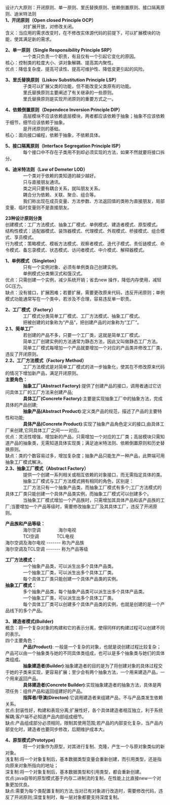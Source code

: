 设计六大原则：开闭原则、单一原则、里氏替换原则、依赖倒置原则、接口隔离原则、迪米特法则  
**1、开闭原则（Open closed Principle OCP）**   
&emsp;&emsp;&emsp;&emsp;对扩展开放，对修改关闭。  
含义：当应用的需求改变时，在不修改实体源代码的前提下，可以扩展模块的功能，使其满足新的需求。  

**2、单一原则（Single Responsibility Principle SRP）**  
&emsp;&emsp;&emsp;&emsp;一个类只负责一个职责，有且仅有一个引起它变化的原因。  
核心：控制类的粒度大小、讲对象解耦、提高其内聚性。  
优点：降低复杂度、提高可读性、提高可维护性、降低变更引起的风险。  

**3、里氏替换原则（Liskov Substitution Principle LSP）**  
&emsp;&emsp;&emsp;&emsp;子类可以扩展父类的功能，但不能改变父类原有的功能。  
&emsp;&emsp;&emsp;&emsp;里氏替换原则主要阐述了有关继承的一些原则。  
&emsp;&emsp;&emsp;&emsp;里氏替换原则是实现开闭原则的重要方式之一。  

**4、依赖倒置原则（Dependece Inversion Principle DIP）**  
&emsp;&emsp;&emsp;&emsp;高层模块不应该依赖底层模块，两者都应该依赖于抽象；抽象不应该依赖于细节，细节应该依赖于抽象。  
&emsp;&emsp;&emsp;&emsp;是开闭原则的基础。  
核心：面向接口编程，依赖于抽象，不依赖具体。  

**5、接口隔离原则（Interface Segregation Principle ISP）**  
&emsp;&emsp;&emsp;&emsp;每个接口中不存在子类用不到却必须实现的方法，如果不然就要将接口拆分。  
	
**6、迪米特法则（Law of Demeter LOD）**  
&emsp;&emsp;&emsp;&emsp;一个类对于依赖的类知道的越少越好。  
&emsp;&emsp;&emsp;&emsp;只与直接朋友通讯。  
&emsp;&emsp;&emsp;&emsp;类之间只要有耦合关系，就叫朋友关系。  
&emsp;&emsp;&emsp;&emsp;耦合分为依赖、关联、聚合、组合等。  
&emsp;&emsp;&emsp;&emsp;我们称出现在成员变量、方法参数、方法返回值的类称为直接朋友，局部变量、临时变量则不是直接朋友。  
	
**23种设计原则分类**  
创建模式：工厂方法模式、抽象工厂模式、单例模式、建造者模式、原型模式。  
结构性模式：适配器模式、装饰器模式、代理模式、外观模式、桥接模式、组合模式、享员模式。  
行为模式：策略模式、模板方法模式、观察者模式、迭代子模式、责任链模式、命令模式、备忘录模式、状态模式、访问者模式、中介模式、解释器模式。  

**1、单例模式（Singleton）**   
&emsp;&emsp;&emsp;&emsp;只有一个实例对象、必须有单例类自己创建实例。   
&emsp;&emsp;&emsp;&emsp;单例模式分类懒汉式和饿汉式。   
优点：只需创建一个实例，减少系统开销；省去new 操作，降低内存使用，减轻GC压力。   
缺点：没有接口，扩展困难；若要扩展，需要更改原来代码，违反开闭原则；单例模式功能通常写在一个类中，若涉及不合理，容易违反单一职责。  

**2、工厂模式（Factory）**  
&emsp;&emsp;&emsp;&emsp;工厂模式分类简单工厂模式、工厂方法模式、抽象工厂模式。   
&emsp;&emsp;&emsp;&emsp;把被创建的对象称为“产品”，把创建产品的对象称为“工厂”。   
**2.1、简单工厂**   
&emsp;&emsp;&emsp;&emsp;若创建的产品不多，只要一个工厂类，这就是简单工厂模式。   
&emsp;&emsp;&emsp;&emsp;简单工厂创建实例的方法通常为静态方法，因此又叫做静态工厂方法。   
&emsp;&emsp;&emsp;&emsp;简单工厂模式每增加一个产品就要增加一个对应的产品类并修改工厂类，违反了开闭原则。  
**2.2、工厂方法模式（Factory Method）**  
&emsp;&emsp;&emsp;&emsp;工厂方法模式是对简单工厂模式的进一步抽象化，使其在不修改原来代码的情况下增加新产品，满足开闭原则。  
**主要角色：**  
&emsp;&emsp;&emsp;&emsp;**抽象工厂(Abstract Factory)**:提供了创建产品的接口，调用者通过它访问具体工厂的工厂方法来创建产品;  
&emsp;&emsp;&emsp;&emsp;**具体工厂(Concrete Factory)**:主要是实现抽象工厂中的抽象方法，完成具体的产品创建;  
&emsp;&emsp;&emsp;&emsp;**抽象产品(Abstract Product)**:定义类产品的规范，描述了产品的主要特性和功能;  
&emsp;&emsp;&emsp;&emsp;**具体产品(Concrete Product)**:实现了抽象产品角色定义的接口,由具体工厂来创建,它同具体工厂之间一一对应。  
优点：灵活性增强，增加新的产品，只需增加一个对应的工厂类；高层模块只需知道产品的抽象类，无需知道具体实现类；满足迪米特法则、依赖倒置原则和历史替换原则。  
缺点：类的个数容易过多，增加复杂度；抽象产品只能生产一种产品，此弊端可用抽象工厂模式解决。  
**2.3、抽象工厂模式（Abstract Factory）**  
&emsp;&emsp;&emsp;&emsp;提供一个创建一系列相关或相互依赖的对象接口，而无需指定具体的类。  
&emsp;&emsp;&emsp;&emsp;抽象工厂模式与工厂方法模式拥有相同的角色，区别是：  
&emsp;&emsp;&emsp;&emsp;工厂方法只有一个抽象产品类，而抽象工厂模式有多个;工厂方法模式的具体工厂类只能创建一个具体产品类实例，而抽象工厂模式可以创建多个。  
&emsp;&emsp;&emsp;&emsp;当抽象工厂模式增加一个产品族时，只需增加其具体产品和该产品族的工厂;当要增加一个产品等级时，需要修改抽象工厂及其具体工厂，违反了开闭原则。  
    
**产品族和产品等级：**  
&emsp;&emsp;&emsp;&emsp;海尔空调&emsp;&emsp;&emsp;&emsp;海尔电视  
&emsp;&emsp;&emsp;&emsp;TCl空调&emsp;&emsp;&emsp;&emsp;TCL电视  
海尔空调及海尔电视  -------  称为产品族  
海尔空调及TCL空调  -------  称为产品等级  
    
**工厂方法模式：**  
&emsp;&emsp;&emsp;&emsp;一个抽象产品类，可以派生出多个具体产品类。     
&emsp;&emsp;&emsp;&emsp;一个抽象工厂类，可以派生出多个具体工厂类。     
&emsp;&emsp;&emsp;&emsp;每个具体工厂类只能创建一个具体产品类的实例。  
**抽象工厂模式：**  
&emsp;&emsp;&emsp;&emsp;多个抽象产品类，每个抽象产品类可以派生出多个具体产品类。     
&emsp;&emsp;&emsp;&emsp;一个抽象工厂类，可以派生出多个具体工厂类。     
&emsp;&emsp;&emsp;&emsp;每个具体工厂类可以创建多个具体产品类的实例，也就是创建的是一个产品线下的多个产品。     

**3、建造者模式(Builder)**  
概念：将一个复杂对象的构建和它的表示分离，使得同样的构建过程可以创建不同的表示。  
四个主要角色：  
&emsp;&emsp;&emsp;&emsp;**产品(Product)**: 一般是一个复杂的对象，也就是说创建过程比较复杂；产品可以由一个抽象类与她的不同具体类组成，也可以是多个抽象类与她们的具体类组成。  
&emsp;&emsp;&emsp;&emsp;**抽象建造者(Builder)**:抽象建造者的目的是为了将创建对象的具体过程交于她的子类来实现，更容易扩展；至少会有两个抽象方法，一个用来建造产品，一个用来返回产品。  
&emsp;&emsp;&emsp;&emsp;**具体建造者(Concrete Builder)**:实现抽象建造者的抽象方法，具体是两项任务：组件产品和返回组建好的产品。  
&emsp;&emsp;&emsp;&emsp;**指挥者/导演(Directon)**:它调用建造者来组建产品，不与产品类发生依赖关系。  
优点:封装性好，构建和表现分离;扩展性好，各个具体建造者相互独立，利于系统解耦;客户端不必知道产品内部组成细节。  
缺点:产品组成部分必须相同，限制其使用范围;若产品的内部变化复杂，当产品内部变化时，建造者也要同步修改，后期维护成本大。  

**4、原型模式(Prototype)**   
&emsp;&emsp;&emsp;&emsp;将一个对象作为原型，对其进行复制、克隆，产生一个与原对象类似的新对象。  
浅复制:将一个对象复制后，基本数据类型变量会重新创建，而引用类型，还是指向原来对象所指向的地址；  
深复制:将一个对象复制后，基本数据类型和引用类型，都会重新创建。  
优点:java自带的原型模式基于内存二进制流的复制，在性能上比直接new一个对象更加优良。  
缺点:需要为每个类配置复制的方法;当对已有对象进行改造时，需要修改代码，违反了开闭原则;深度复制时，每一层对象都要支持深度复制。  
    




